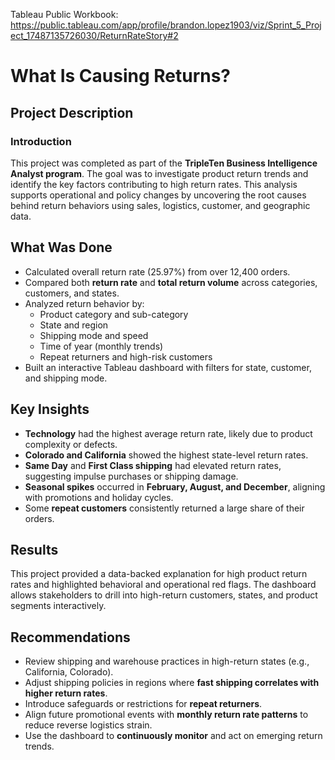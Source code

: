 Tableau Public Workbook: https://public.tableau.com/app/profile/brandon.lopez1903/viz/Sprint_5_Project_17487135726030/ReturnRateStory#2

# What Is Causing Returns?

## Project Description

### Introduction  
This project was completed as part of the **TripleTen Business Intelligence Analyst program**. The goal was to investigate product return trends and identify the key factors contributing to high return rates. This analysis supports operational and policy changes by uncovering the root causes behind return behaviors using sales, logistics, customer, and geographic data.

## What Was Done

- Calculated overall return rate (25.97%) from over 12,400 orders.
- Compared both **return rate** and **total return volume** across categories, customers, and states.
- Analyzed return behavior by:
  - Product category and sub-category
  - State and region
  - Shipping mode and speed
  - Time of year (monthly trends)
  - Repeat returners and high-risk customers
- Built an interactive Tableau dashboard with filters for state, customer, and shipping mode.

## Key Insights

- **Technology** had the highest average return rate, likely due to product complexity or defects.
- **Colorado and California** showed the highest state-level return rates.
- **Same Day** and **First Class shipping** had elevated return rates, suggesting impulse purchases or shipping damage.
- **Seasonal spikes** occurred in **February, August, and December**, aligning with promotions and holiday cycles.
- Some **repeat customers** consistently returned a large share of their orders.

## Results

This project provided a data-backed explanation for high product return rates and highlighted behavioral and operational red flags. The dashboard allows stakeholders to drill into high-return customers, states, and product segments interactively.

## Recommendations

- Review shipping and warehouse practices in high-return states (e.g., California, Colorado).
- Adjust shipping policies in regions where **fast shipping correlates with higher return rates**.
- Introduce safeguards or restrictions for **repeat returners**.
- Align future promotional events with **monthly return rate patterns** to reduce reverse logistics strain.
- Use the dashboard to **continuously monitor** and act on emerging return trends.

